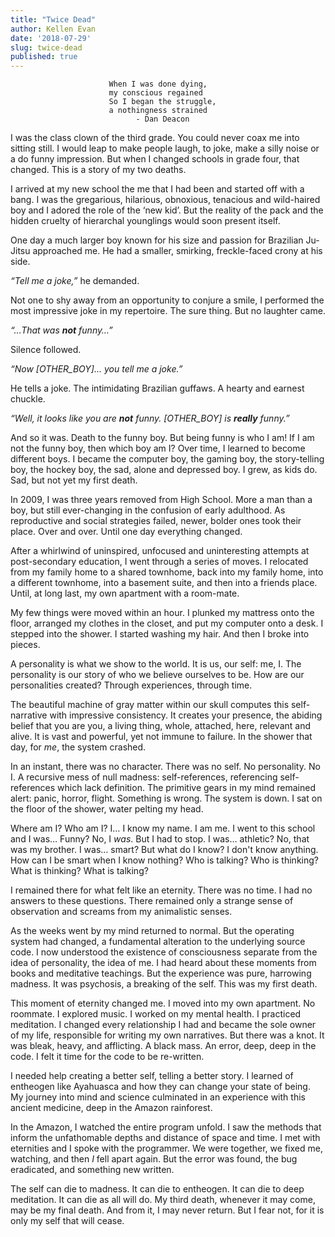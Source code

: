 ```yaml
---
title: "Twice Dead"
author: Kellen Evan
date: '2018-07-29'
slug: twice-dead
published: true
---
```


```
                      When I was done dying,
                      my conscious regained
                      So I began the struggle,
                      a nothingness strained
                            - Dan Deacon
```

I was the class clown of the third grade. You could never coax me into sitting still. I would leap to make people laugh, to joke, make a silly noise or a do funny impression. But when I changed schools in grade four, that changed. This is a story of my two deaths.

I arrived at my new school the me that I had been and started off with a bang. I was the gregarious, hilarious, obnoxious, tenacious and wild-haired boy and I adored the role of the ‘new kid’. But the reality of the pack and the hidden cruelty of hierarchal younglings would soon present itself.

One day a much larger boy known for his size and passion for Brazilian Ju-Jitsu approached me. He had a smaller, smirking, freckle-faced crony at his side.

_“Tell me a joke,”_ he demanded.

Not one to shy away from an opportunity to conjure a smile, I performed the most impressive joke in my repertoire. The sure thing. But no laughter came.

_“…That was **not** funny…”_

Silence followed.

_“Now [OTHER_BOY]... you tell me a joke.”_

He tells a joke. The intimidating Brazilian guffaws. A hearty and earnest chuckle.

_“Well, it looks like you are **not** funny. [OTHER_BOY] is **really** funny.”_

And so it was. Death to the funny boy. But being funny is who I am! If I am not the funny boy, then which boy am I? Over time, I learned to become different boys. I became the computer boy, the gaming boy, the story-telling boy, the hockey boy, the sad, alone and depressed boy. I grew, as kids do. Sad, but not yet my first death.

In 2009, I was three years removed from High School. More a man than a boy, but still ever-changing in the confusion of early adulthood. As reproductive and social strategies failed, newer, bolder ones took their place. Over and over. Until one day everything changed.

After a whirlwind of uninspired, unfocused and uninteresting attempts at post-secondary education, I went through a series of moves. I relocated from my family home to a shared townhome, back into my family home, into a different townhome, into a basement suite, and then into a friends place. Until, at long last, my own apartment with a room-mate.

My few things were moved within an hour. I plunked my mattress onto the floor, arranged my clothes in the closet, and put my computer onto a desk. I stepped into the shower. I started washing my hair. And then I broke into pieces.

A personality is what we show to the world. It is us, our self: me, I. The personality is our story of who we believe ourselves to be. How are our personalities created? Through experiences, through time.

The beautiful machine of gray matter within our skull computes this self-narrative with impressive consistency. It creates your presence, the abiding belief that you are you, a living thing, whole, attached, here, relevant and alive. It is vast and powerful, yet not immune to failure. In the shower that day, for _me_,  the system crashed.

In an instant, there was no character. There was no self. No personality. No I. A recursive mess of null madness: self-references, referencing self-references which lack definition. The primitive gears in my mind remained alert: panic, horror, flight. Something is wrong. The system is down. I sat on the floor of the shower, water pelting my head.

Where am I? Who am I? I… I know my name. I am me. I went to this school and I was… Funny? No, I _was_. But I had to stop. I was… athletic? No, that was my brother. I was… smart? But what do I know? I don't know anything. How can I be smart when I know nothing? Who is talking? Who is thinking? What is thinking? What is talking?

I remained there for what felt like an eternity. There was no time. I had no answers to these questions. There remained only a strange sense of observation and screams from my animalistic senses.

As the weeks went by my mind returned to normal. But the operating system had changed, a fundamental alteration to the underlying source code. I now understood the existence of consciousness separate from the idea of personality, the idea of me. I had heard about these moments from books and meditative teachings. But the experience was pure, harrowing madness. It was psychosis, a breaking of the self. This was my first death.

This moment of eternity changed me. I moved into my own apartment. No roommate. I explored music. I worked on my mental health. I practiced meditation. I changed every relationship I had and became the sole owner of my life, responsible for writing my own narratives. But there was a knot. It was bleak, heavy, and afflicting. A black mass. An error, deep, deep in the code. I felt it time for the code to be re-written.

 I needed help creating a better self, telling a better story. I learned of entheogen like Ayahuasca and how they can change your state of being. My journey into mind and science culminated in an experience with this ancient medicine, deep in the Amazon rainforest.

In the Amazon, I watched the entire program unfold. I saw the methods that inform the unfathomable depths and distance of space and time. I met with eternities and I spoke with the programmer. We were together, we fixed me, watching, and then _I_ fell apart again. But the error was found, the bug eradicated, and something new written.

The self can die to madness. It can die to entheogen. It can die to deep meditation. It can die as all will do. My third death, whenever it may come, may be my final death. And from it, I may never return. But I fear not, for it is only my self that will cease.
